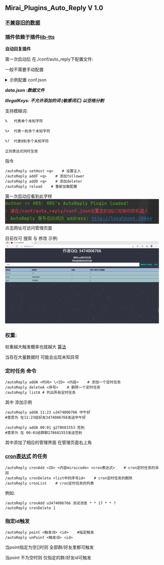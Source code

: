 ## Mirai_Plugins_Auto_Reply V 1.0

### [不兼容旧的数据](https://github.com/Kloping/Mirai_Plugins_Auto_Reply/blob/master/old_README.md)

### 插件依赖于插件[lib-tts](https://github.com/gdpl2112/lib-tts/releases/)

**自动回复插件**

第一次启动后 在./conf/auto_reply下配置文件:

一般不需要手动配置

<details> 
<summary>示例配置 conf.json </summary> 

```json

{
  //回复cd
  "cd":5.0,
  //数据文件
  "dataPath":"D:\\Projects\\OwnProjects\\MiraiPAutoRe\\conf\\auto_reply\\data.json",
  //删除关键词
  "deleteKey":"删除词",
  //删除者
  "deletes":[],
  //添加查询者
  "followers":[],
  //主人(删除添加查询)
  "host":3474006766,
  //异步添加关键词
  "insertKey":"开始添加",
  //开关控制
  "map":{},
  //一次添加关键词
  "oneComInsert":"/添加",
  //一次添加关键分割词
  "oneComSplit":" ",
  //网页固定key
  "password":"123456",
  //网页固定prot
  "port":20044,
  //私聊开关
  "privateK":true,
  //根目录
  "root":"D:\\Projects\\OwnProjects\\MiraiPAutoRe",
  //查询词关键词
  "selectKey":"查询词"
}

```

</details>

_**data.json :数据文件**_

_**illegalKeys: 不允许添加的词 (敏感词汇) 以空格分割**_

支持模糊词:

    %   代表单个未知字符

    %+  代表一到多个未知字符
    
    %?  代表0到多个未知字符
    
    正则表达式同时生效

指令

    /autoReply setHost <q>    # 设置主人
    /autoReply addF <q>    # 添加follower
    /autoReply addD <q>    # 添加deleter
    /autoReply reload    # 重新加载配置

第一次启动应看到此字样 <br>
![img.png](img.png)  <br>
点击网址可访问管理页面

目前仅可 搜索 与 修改 示例:
![img_1.png](img_1.png)

### 权重:

权重越大触发概率也就越大 [算法](https://github.com/Kloping/Mirai_Plugins_Auto_Reply/blob/master/src/main/java/com/github/kloping/MyUtils.java#L47)

当存在大量数据时 可能会出现未知异常

### 定时任务 命令

    /autoReply addA <时间> \<ID> <内容>    # 添加一个定时任务
    /autoReply deleteA <序号>    # 删除一个定时任务 
    /autoReply listA # 列出所有定时任务

其中 添加示例

    /autoReply addA 11:23 u3474006766 中午好
    #意思为 在11:23给好友3474006766发送中午好
    
    /autoReply addA 00:01 g278681553 签到
    #意思为 在 00:01给群聊278681553发送签到

其中添加了相应的管理界面 在管理页面右上角

### [cron表达式](https://help.aliyun.com/document_detail/64769.html) 的任务

    /autoReply cronAdd <ID> <内容miraicode> <cron表达式>    # cron定时任务的添加
    /autoReply cronDelete <list中的序号id>    # cron定时任务的删除
    /autoReply cronList    # cron定时任务的列表

例如:

    /autoReply cronAdd u3474006766 测试消息 * * 17 * * ?
    /autoReply cronDelete 1


### 指定id触发
    
    /autoReply point <触发词> <id>    #指定触发
    /autoReply unPoint <触发词> <id>

当point指定为空[]时则 全部群/好友里都可触发

当point 不为空时则 仅指定的群/好友id可触发